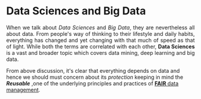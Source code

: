 # Data Sciences and Big Data
<p align="justify">
When we talk about <i>Data Sciences</i> and <i>Big Data</i>, they are nevertheless all about data. From people's way of thinking to their lifestyle and daily habits, everything has changed and yet changing with that much of speed as that of light.
  While both the terms are correlated with each other, <b>Data Sciences</b> is a vast and broader topic which covers data mining, deep learning and big data.
</p>

From above discussion, it's clear that everything depends on data and hence we should must concern about its *protection* keeping in mind the ***Reusable*** ,one of the underlying principles and practices of [<ins>**FAIR** data management</ins>](https://the-turing-way.netlify.app/rdm/fairprinciples.html).

